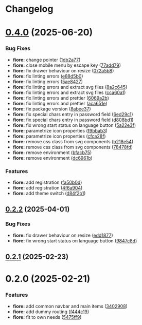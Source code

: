 # Changelog

# [0.4.0](https://github.com/AK2083/fiore/compare/0.2.1...0.4.0) (2025-06-20)


### Bug Fixes

* **fiore:** change pointer ([1db2a77](https://github.com/AK2083/fiore/commit/1db2a77b5d4a5ca985f6712ea5d271ede71aa71f))
* **fiore:** close mobile menu by escape key ([77add79](https://github.com/AK2083/fiore/commit/77add79c771e46cc4db13d047a2a2b5d6b353183))
* **fiore:** fix drawer behaviour on resize ([072a5b8](https://github.com/AK2083/fiore/commit/072a5b8709767bb34b6917735b4a3ea55cba9e72))
* **fiore:** fix linting errors ([e88d5b0](https://github.com/AK2083/fiore/commit/e88d5b0d0d855321fcb1a724f213dc79d0a1220e))
* **fiore:** fix linting errors ([5ae8427](https://github.com/AK2083/fiore/commit/5ae8427e42b2cf2989f02c2aa4fb85d3de1ce03a))
* **fiore:** fix linting errors and extract svg files ([8a2c645](https://github.com/AK2083/fiore/commit/8a2c645faec439b00e55af378ab65111eaaaa19e))
* **fiore:** fix linting errors and extract svg files ([cca60a1](https://github.com/AK2083/fiore/commit/cca60a17ef804fb750280ad57950c88e00902bef))
* **fiore:** fix linting errors and prettier ([6069a2b](https://github.com/AK2083/fiore/commit/6069a2b9e7f42285251e6a2b0281014aa99c3361))
* **fiore:** fix linting errors and prettier ([aca651e](https://github.com/AK2083/fiore/commit/aca651eb6f9aca3676f0cad13ed5888380b94a0b))
* **fiore:** fix package version ([8abee37](https://github.com/AK2083/fiore/commit/8abee37c509c1de13acfc4c5d8113ad650f78965))
* **fiore:** fix special chars entry in password field ([6ed29c1](https://github.com/AK2083/fiore/commit/6ed29c17b53fd942b1f31ee2730477a191956263))
* **fiore:** fix special chars entry in password field ([d808bd1](https://github.com/AK2083/fiore/commit/d808bd146faaa440563d050d4c987c7dfdc8d61f))
* **fiore:** fix wrong start status on language button ([5a22e3f](https://github.com/AK2083/fiore/commit/5a22e3f80f39ad6917fa0b5b78abb8ff67fe8c4d))
* **fiore:** parametrize icon properties ([f9bbab3](https://github.com/AK2083/fiore/commit/f9bbab3e360a2b21c8026e973c4b6219119706d1))
* **fiore:** parametrize icon properties ([cfca28f](https://github.com/AK2083/fiore/commit/cfca28f371e1f7d247aa900840a195a04078474d))
* **fiore:** remove css class from svg components ([b218e54](https://github.com/AK2083/fiore/commit/b218e54124579720c3d027cce061303f179314fc))
* **fiore:** remove css class from svg components ([78478fd](https://github.com/AK2083/fiore/commit/78478fd93806fce3578190950bd70bc9d68be275))
* **fiore:** remove environment ([bfacb75](https://github.com/AK2083/fiore/commit/bfacb75fccb7844f3ef9a6b9bea7c57e4f1c12de))
* **fiore:** remove environment ([dc6961b](https://github.com/AK2083/fiore/commit/dc6961b66c5b07acf24a7cf1aa346d06740e2327))


### Features

* **fiore:** add registration ([fa50b0d](https://github.com/AK2083/fiore/commit/fa50b0d25da6fa008aa63fb9009faa7442ecfa6e))
* **fiore:** add registration ([4f6a904](https://github.com/AK2083/fiore/commit/4f6a904a5793571e25bf8847ee6f0a40819299e3))
* **fiore:** add theme switch ([d84f2b1](https://github.com/AK2083/fiore/commit/d84f2b1e6279f93337f2c557a67996fb99b496b5))

## [0.2.2](https://github.com/AK2083/fiore/compare/0.2.1...0.2.2) (2025-04-01)


### Bug Fixes

* **fiore:** fix drawer behaviour on resize ([edd1877](https://github.com/AK2083/fiore/commit/edd1877299b1922d386b7a406a1408601d5561e0))
* **fiore:** fix wrong start status on language button ([9847c8d](https://github.com/AK2083/fiore/commit/9847c8dce16eba32bc55f26620031da28204cd78))

## [0.2.1](https://github.com/AK2083/fiore/compare/0.2.0...0.2.1) (2025-02-23)

# 0.2.0 (2025-02-21)


### Features

* **fiore:** add common navbar and main items ([3402908](https://github.com/AK2083/fiore/commit/340290840df20cd1eb142bdd6e75c03615b8229e))
* **fiore:** add dummy routing ([f444c19](https://github.com/AK2083/fiore/commit/f444c19b89f220fc1005ced5079155bb79c66aa1))
* **fiore:** fit to own needs ([5475ff9](https://github.com/AK2083/fiore/commit/5475ff9ac1e3012f0d955ec1eb677668c1483beb))
